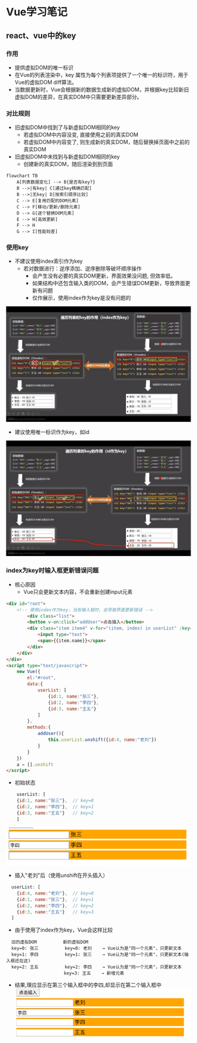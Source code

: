 # Vue学习笔记

## react、vue中的key

### 作用

- 提供虚拟DOM的唯一标识
- 在Vue的列表渲染中，key 属性为每个列表项提供了一个唯一的标识符，用于Vue的虚拟DOM diff算法。
- 当数据更新时，Vue会根据新的数据生成新的虚拟DOM，并根据key比较新旧虚拟DOM的差异，在真实DOM中只需要更新差异部分。

### 对比规则

- 旧虚拟DOM中找到了与新虚拟DOM相同的key
    - 若虚拟DOM中内容没变, 直接使用之前的真实DOM
    - 若虚拟DOM中内容变了, 则生成新的真实DOM，随后替换掉页面中之前的真实DOM
- 旧虚拟DOM中未找到与新虚拟DOM相同的key
    - 创建新的真实DOM，随后渲染到到页面

```mermaid
flowchart TB
    A[列表数据变化] --> B{是否有key?}
    B -->|有key| C[通过key精确匹配]
    B -->|无key| D[按索引顺序比较]
    C --> E[复用匹配的DOM元素]
    C --> F[移动/更新/删除元素]
    D --> G[逐个替换DOM元素]
    E --> H[高效更新]
    F --> H
    G --> I[性能较差]
```

### 使用key

- 不建议使用index索引作为key
  - 若对数据进行：逆序添加、逆序删除等破坏顺序操作
    - 会产生没有必要的真实DOM更新，界面效果没问题, 但效率低。
	- 如果结构中还包含输入类的DOM，会产生错误DOM更新，导致界面更新有问题
    - 仅作展示，使用index作为key是没有问题的

![使用index作为key](./imgs/使用index作为key.png)

- 建议使用唯一标识作为key，如id

![使用唯一标识作为key](./imgs/使用唯一标识作为key.png)

### index为key时输入框更新错误问题

- 核心原因
  - Vue只会更新文本内容，不会重新创建input元素
```html
<div id="root">
    <!-- 使用index作为key，当有输入框时，会导致界面更新错误 -->
        <div class="list">
        <button v-on:click="addUser">点击插入</button>
        <div class="item item4" v-for="(item, index) in userList" :key="index">
            <input type="text">
            <span>{{item.name}}</span>
        </div>
    </div>
</div>
<script type="text/javascript">
    new Vue({
        el:"#root",
        data:{
            userList: [
                {id:1, name:"张三"},
                {id:2, name:"李四"},
                {id:3, name:"王五"}
            ]
        },
        methods:{
            addUser(){
                this.userList.unshift({id:4, name:"老刘"})
            }
        }
    })
    a = [].unshift
</script>
```

- 初始状态
```js
    userList: [
    {id:1, name:"张三"},  // key=0
    {id:2, name:"李四"},  // key=1  
    {id:3, name:"王五"}   // key=2
    ]
```
![index为key输入框1](./imgs/index为key输入框1.png)
- 插入"老刘"后（使用unshift在开头插入）
```js
  userList: [
    {id:4, name:"老刘"},  // key=0
    {id:1, name:"张三"},  // key=1
    {id:2, name:"李四"},  // key=2
    {id:3, name:"王五"}   // key=3
  ]
```
- 由于使用了index作为key，Vue会这样比较
```
  旧的虚拟DOM          新的虚拟DOM
  key=0: 张三          key=0: 老刘    → Vue认为是"同一个元素"，只更新文本
  key=1: 李四          key=1: 张三    → Vue认为是"同一个元素"，只更新文本(输入框还在这)
  key=2: 王五          key=2: 李四    → Vue认为是"同一个元素"，只更新文本
                      key=3: 王五    → 新增元素
```
- 结果,理应显示在第三个输入框中的李四,却显示在第二个输入框中
![index为key输入框2](./imgs/index为key输入框2.png)